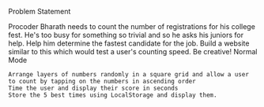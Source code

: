 Problem Statement

Procoder Bharath needs to count the number of registrations for his college fest. He's too busy for something so trivial and so he asks his juniors for help. Help him determine the fastest candidate for the job. Build a website similar to this which would test a user's counting speed. Be creative!
Normal Mode

    Arrange layers of numbers randomly in a square grid and allow a user to count by tapping on the numbers in ascending order
    Time the user and display their score in seconds
    Store the 5 best times using LocalStorage and display them.
